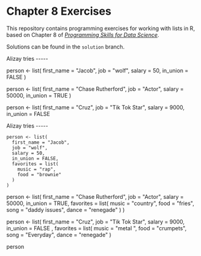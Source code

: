 # Chapter 8 Exercises

This repository contains programming exercises for working with lists in R, 
based on Chapter 8 of [_Programming Skills for Data Science_](https://programming-for-data-science.github.io/).
 
Solutions can be found in the `solution` branch.



Alizay tries -----

person <- list(
  first_name = "Jacob", 
  job = "wolf", 
  salary = 50, 
  in_union = FALSE
)

person <- list(
  first_name = "Chase Rutherford", 
  job = "Actor", 
  salary = 50000, 
  in_union = TRUE
)

person <- list(
  first_name = "Cruz", 
  job = "Tik Tok Star", 
  salary = 9000, 
  in_union = FALSE


 Alizay tries -----
    
    person <- list(
      first_name = "Jacob", 
      job = "wolf", 
      salary = 50, 
      in_union = FALSE, 
      favorites = list(
        music = "rap", 
        food = "brownie"
      )
    )
  
  person <- list(
    first_name = "Chase Rutherford", 
    job = "Actor", 
    salary = 50000, 
    in_union = TRUE, 
    favorites = list(
      music = "country",
      food = "fries",
      song = "daddy issues",
      dance = "renegade"
    )
  )
  
  person <- list(
    first_name = "Cruz", 
    job = "Tik Tok Star", 
    salary = 9000, 
    in_union = FALSE , 
    favorites = list(
      music = "metal ", 
      food = "crumpets", 
      song = "Everyday", 
      dance = "renegade"
    )
    
person 
